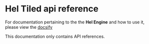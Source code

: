 # **Hel Tiled** api reference
For documentation pertaining to the the **Hel Engine** and how to use it, please view the [docsify](https://helengine.github.io/Hel.Docsify/#/)

This documentation only contains API references.
